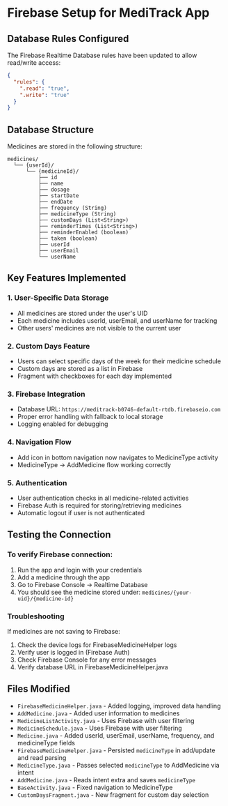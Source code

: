 # Firebase Setup for MediTrack App

## Database Rules Configured
The Firebase Realtime Database rules have been updated to allow read/write access:
```json
{
  "rules": {
    ".read": "true",
    ".write": "true"
  }
}
```

## Database Structure
Medicines are stored in the following structure:
```
medicines/
  └── {userId}/
      └── {medicineId}/
          ├── id
          ├── name
          ├── dosage
          ├── startDate
          ├── endDate
          ├── frequency (String)
          ├── medicineType (String)
          ├── customDays (List<String>)
          ├── reminderTimes (List<String>)
          ├── reminderEnabled (boolean)
          ├── taken (boolean)
          ├── userId
          ├── userEmail
          └── userName
```

## Key Features Implemented

### 1. User-Specific Data Storage
- All medicines are stored under the user's UID
- Each medicine includes userId, userEmail, and userName for tracking
- Other users' medicines are not visible to the current user

### 2. Custom Days Feature
- Users can select specific days of the week for their medicine schedule
- Custom days are stored as a list in Firebase
- Fragment with checkboxes for each day implemented

### 3. Firebase Integration
- Database URL: `https://meditrack-b0746-default-rtdb.firebaseio.com`
- Proper error handling with fallback to local storage
- Logging enabled for debugging

### 4. Navigation Flow
- Add icon in bottom navigation now navigates to MedicineType activity
- MedicineType → AddMedicine flow working correctly

### 5. Authentication
- User authentication checks in all medicine-related activities
- Firebase Auth is required for storing/retrieving medicines
- Automatic logout if user is not authenticated

## Testing the Connection

### To verify Firebase connection:
1. Run the app and login with your credentials
2. Add a medicine through the app
3. Go to Firebase Console → Realtime Database
4. You should see the medicine stored under: `medicines/{your-uid}/{medicine-id}`

### Troubleshooting
If medicines are not saving to Firebase:
1. Check the device logs for FirebaseMedicineHelper logs
2. Verify user is logged in (Firebase Auth)
3. Check Firebase Console for any error messages
4. Verify database URL in FirebaseMedicineHelper.java

## Files Modified
- `FirebaseMedicineHelper.java` - Added logging, improved data handling
- `AddMedicine.java` - Added user information to medicines
- `MedicineListActivity.java` - Uses Firebase with user filtering
- `MedicineSchedule.java` - Uses Firebase with user filtering
 - `Medicine.java` - Added userId, userEmail, userName, frequency, and medicineType fields
 - `FirebaseMedicineHelper.java` - Persisted `medicineType` in add/update and read parsing
 - `MedicineType.java` - Passes selected `medicineType` to AddMedicine via intent
 - `AddMedicine.java` - Reads intent extra and saves `medicineType`
- `BaseActivity.java` - Fixed navigation to MedicineType
- `CustomDaysFragment.java` - New fragment for custom day selection


